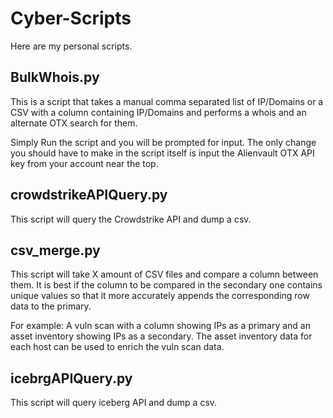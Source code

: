 # Cyber-Scripts
Here are my personal scripts.

## BulkWhois.py
This is a script that takes a manual comma separated list of IP/Domains or a CSV with a column containing IP/Domains and performs a whois and an alternate OTX search for them.

Simply Run the script and you will be prompted for input. The only change you should have to make in the script itself is input the Alienvault OTX API key from your account near the top.

## crowdstrikeAPIQuery.py
This script will query the Crowdstrike API and dump a csv.

## csv_merge.py
This script will take X amount of CSV files and compare a column between them. It is best if the column to be compared in the secondary one contains unique values so that it more accurately appends the corresponding row data to the primary.

For example: A vuln scan with a column showing IPs as a primary and an asset inventory showing IPs as a secondary. The asset inventory data for each host can be used to enrich the vuln scan data.

## icebrgAPIQuery.py
This script will query iceberg API and dump a csv.
